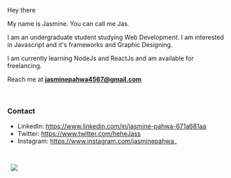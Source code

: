 Hey there

My name is Jasmine. You can call me Jas.

I am an undergraduate student studying Web Development. I am interested in Javascript and it's frameworks and Graphic Designing.

I am currently learning NodeJs and ReactJs and am available for freelancing.

Reach me at **jasminepahwa4567@gmail.com**


<br/>

<h3>Contact</h3>

- LinkedIn: https://www.linkedin.com/in/jasmine-pahwa-671a681aa
- Twitter: https://www.twitter.com/heheJass
- Instagram: https://www.instagram.com/jasminepahwa_


<pre/>

<p align="left"> <img src="https://komarev.com/ghpvc/?username=jasminepahwa17&color=green" /> </p>

